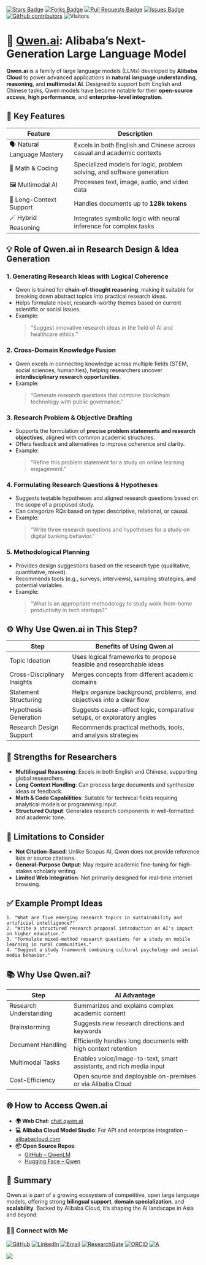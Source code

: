 <a href="https://github.com/drshahizan/short-course/stargazers"><img src="https://img.shields.io/github/stars/drshahizan/short-course" alt="Stars Badge"/></a>
<a href="https://github.com/drshahizan/short-course/network/members"><img src="https://img.shields.io/github/forks/drshahizan/short-course" alt="Forks Badge"/></a>
<a href="https://github.com/drshahizan/short-course/pulls"><img src="https://img.shields.io/github/issues-pr/drshahizan/short-course" alt="Pull Requests Badge"/></a>
<a href="https://github.com/drshahizan/short-course"><img src="https://img.shields.io/github/issues/drshahizan/short-course" alt="Issues Badge"/></a>
<a href="https://github.com/drshahizan/short-course/graphs/contributors"><img alt="GitHub contributors" src="https://img.shields.io/github/contributors/drshahizan/short-course?color=2b9348"></a>
![Visitors](https://api.visitorbadge.io/api/visitors?path=https%3A%2F%2Fgithub.com%2Fdrshahizan%2Fshort-course&labelColor=%23d9e3f0&countColor=%23697689&style=flat)

# 🤖 [Qwen.ai](https://chat.qwen.ai/): Alibaba’s Next-Generation Large Language Model

**Qwen.ai** is a family of large language models (LLMs) developed by **Alibaba Cloud** to power advanced applications in **natural language understanding**, **reasoning**, and **multimodal AI**. Designed to support both English and Chinese tasks, Qwen models have become notable for their **open-source access**, **high performance**, and **enterprise-level integration**.

## 🌟 Key Features

| Feature | Description |
|--------|-------------|
| 🗣️ Natural Language Mastery | Excels in both English and Chinese across casual and academic contexts |
| 🧮 Math & Coding | Specialized models for logic, problem solving, and software generation |
| 🖼️ Multimodal AI | Processes text, image, audio, and video data |
| 🧭 Long-Context Support | Handles documents up to **128k tokens** |
| 🪄 Hybrid Reasoning | Integrates symbolic logic with neural inference for complex tasks |

## 💡 Role of Qwen.ai in Research Design & Idea Generation

### 1. **Generating Research Ideas with Logical Coherence**
- Qwen is trained for **chain-of-thought reasoning**, making it suitable for breaking down abstract topics into practical research ideas.
- Helps formulate novel, research-worthy themes based on current scientific or social issues.
- Example:  
  > “Suggest innovative research ideas in the field of AI and healthcare ethics.”

### 2. **Cross-Domain Knowledge Fusion**
- Qwen excels in connecting knowledge across multiple fields (STEM, social sciences, humanities), helping researchers uncover **interdisciplinary research opportunities**.
- Example:  
  > “Generate research questions that combine blockchain technology with public governance.”

### 3. **Research Problem & Objective Drafting**
- Supports the formulation of **precise problem statements and research objectives**, aligned with common academic structures.
- Offers feedback and alternatives to improve coherence and clarity.
- Example:  
  > “Refine this problem statement for a study on online learning engagement.”

### 4. **Formulating Research Questions & Hypotheses**
- Suggests testable hypotheses and aligned research questions based on the scope of a proposed study.
- Can categorize RQs based on type: descriptive, relational, or causal.
- Example:  
  > “Write three research questions and hypotheses for a study on digital banking behavior.”

### 5. **Methodological Planning**
- Provides design suggestions based on the research type (qualitative, quantitative, mixed).
- Recommends tools (e.g., surveys, interviews), sampling strategies, and potential variables.
- Example:  
  > “What is an appropriate methodology to study work-from-home productivity in tech startups?”

## ⚙️ Why Use Qwen.ai in This Step?

| Step                           | Benefits of Using Qwen.ai                                                 |
|--------------------------------|---------------------------------------------------------------------------|
| Topic Ideation                 | Uses logical frameworks to propose feasible and researchable ideas        |
| Cross-Disciplinary Insights    | Merges concepts from different academic domains                           |
| Statement Structuring          | Helps organize background, problems, and objectives into a clear flow     |
| Hypothesis Generation          | Suggests cause-effect logic, comparative setups, or exploratory angles    |
| Research Design Support        | Recommends practical methods, tools, and analysis strategies              |

## 🚀 Strengths for Researchers

- **Multilingual Reasoning**: Excels in both English and Chinese, supporting global researchers.
- **Long Context Handling**: Can process large documents and synthesize ideas or feedback.
- **Math & Code Capabilities**: Suitable for technical fields requiring analytical models or programming input.
- **Structured Output**: Generates research components in well-formatted and academic tone.

## 📌 Limitations to Consider

- **Not Citation-Based**: Unlike Scopus AI, Qwen does not provide reference lists or source citations.
- **General-Purpose Output**: May require academic fine-tuning for high-stakes scholarly writing.
- **Limited Web Integration**: Not primarily designed for real-time internet browsing.

## ✅ Example Prompt Ideas

```text
1. "What are five emerging research topics in sustainability and artificial intelligence?"
2. "Write a structured research proposal introduction on AI's impact on higher education."
3. "Formulate mixed-method research questions for a study on mobile learning in rural communities."
4. "Suggest a study framework combining cultural psychology and social media behavior."
```

## 📚 Why Use Qwen.ai?

| Step | AI Advantage |
|------|--------------|
| Research Understanding | Summarizes and explains complex academic content |
| Brainstorming | Suggests new research directions and keywords |
| Document Handling | Efficiently handles long documents with high context retention |
| Multimodal Tasks | Enables voice/image-to-text, smart assistants, and rich media input |
| Cost-Efficiency | Open source and deployable on-premises or via Alibaba Cloud |

## 🌐 How to Access Qwen.ai

- **🌍 Web Chat**: [chat.qwen.ai](https://chat.qwen.ai)
- **💻 Alibaba Cloud Model Studio**: For API and enterprise integration – [alibabacloud.com](https://www.alibabacloud.com/help/en/model-studio/what-is-qwen-llm)
- **📦 Open Source Repos**:
  - [GitHub – QwenLM](https://github.com/QwenLM/Qwen)
  - [Hugging Face – Qwen](https://huggingface.co/Qwen)

## 🧭 Summary

Qwen.ai is part of a growing ecosystem of competitive, open large language models, offering strong **bilingual support**, **domain specialization**, and **scalability**. Backed by Alibaba Cloud, it’s shaping the AI landscape in Asia and beyond.

### 🙌🏻 Connect with Me
<p align="left">
    <a href="https://github.com/drshahizan" target="_blank"><img alt="GitHub" src="https://img.shields.io/badge/-@drshahizan-181717?style=flat-square&logo=GitHub&logoColor=white"></a>
    <a href="https://www.linkedin.com/in/drshahizan" target="_blank"><img alt="LinkedIn" src="https://img.shields.io/badge/-drshahizan-blue?style=flat-square&logo=Linkedin&logoColor=white&link=https://www.linkedin.com/in/drshahizan/"></a>
    <a href="mailto:shahizan@utm.my" target="_blank"><img alt="Email" src="https://img.shields.io/badge/-shahizan@utm.my-c14438?style=flat-square&logo=Gmail&logoColor=white&link=mailto:shahizan@utm.my.com"></a>
    <a href="https://www.researchgate.net/profile/Mohd-Othman-28" target="_blank"><img alt="ResearchGate" src="https://img.shields.io/badge/-ResearchGate-00CCBB?style=flat-square&logo=ResearchGate&logoColor=white"></a>
    <a href="https://orcid.org/0000-0003-4261-1873" target="_blank"><img alt="ORCID" src="https://img.shields.io/badge/-ORCID-A6CE39?style=flat-square&logo=ORCID&logoColor=white"></a> 
 <a href="https://visitorbadge.io/status?path=https%3A%2F%2Fgithub.com%2Fdrshahizan" target="_blank"><img alt="A" src="https://api.visitorbadge.io/api/visitors?path=https%3A%2F%2Fgithub.com%2Fdrshahizan&labelColor=%23697689&countColor=%23555555&style=plastic"></a>
 
![](https://hit.yhype.me/github/profile?user_id=81284918)
</p>

